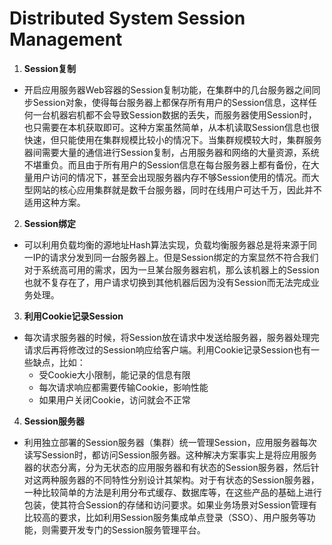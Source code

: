# Distributed System Session Management

1. __Session复制__
* 开启应用服务器Web容器的Session复制功能，在集群中的几台服务器之间同步Session对象，使得每台服务器上都保存所有用户的Session信息，这样任何一台机器宕机都不会导致Session数据的丢失，而服务器使用Session时，也只需要在本机获取即可。这种方案虽然简单，从本机读取Session信息也很快速，但只能使用在集群规模比较小的情况下。当集群规模较大时，集群服务器间需要大量的通信进行Session复制，占用服务器和网络的大量资源，系统不堪重负。而且由于所有用户的Session信息在每台服务器上都有备份，在大量用户访问的情况下，甚至会出现服务器内存不够Session使用的情况。而大型网站的核心应用集群就是数千台服务器，同时在线用户可达千万，因此并不适用这种方案。

2. __Session绑定__
* 可以利用负载均衡的源地址Hash算法实现，负载均衡服务器总是将来源于同一IP的请求分发到同一台服务器上。但是Session绑定的方案显然不符合我们对于系统高可用的需求，因为一旦某台服务器宕机，那么该机器上的Session也就不复存在了，用户请求切换到其他机器后因为没有Session而无法完成业务处理。

3. __利用Cookie记录Session__
* 每次请求服务器的时候，将Session放在请求中发送给服务器，服务器处理完请求后再将修改过的Session响应给客户端。利用Cookie记录Session也有一些缺点，比如：
  + 受Cookie大小限制，能记录的信息有限
  + 每次请求响应都需要传输Cookie，影响性能
  + 如果用户关闭Cookie，访问就会不正常

4. __Session服务器__
* 利用独立部署的Session服务器（集群）统一管理Session，应用服务器每次读写Session时，都访问Session服务器。这种解决方案事实上是将应用服务器的状态分离，分为无状态的应用服务器和有状态的Session服务器，然后针对这两种服务器的不同特性分别设计其架构。对于有状态的Session服务器，一种比较简单的方法是利用分布式缓存、数据库等，在这些产品的基础上进行包装，使其符合Session的存储和访问要求。如果业务场景对Session管理有比较高的要求，比如利用Session服务集成单点登录（SSO）、用户服务等功能，则需要开发专门的Session服务管理平台。